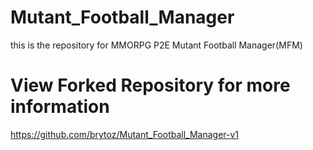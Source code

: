 # Mutant_Football_Manager
this is the repository for MMORPG P2E Mutant Football Manager(MFM)

# View Forked Repository for more information
https://github.com/brytoz/Mutant_Football_Manager-v1
